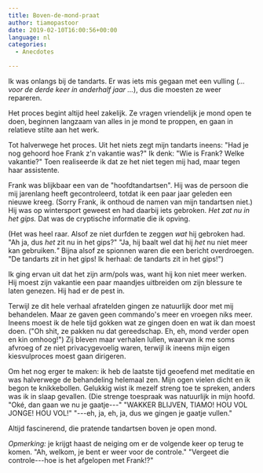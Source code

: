 ```yaml
---
title: Boven-de-mond-praat
author: tiamopastoor
date: 2019-02-10T16:00:56+00:00
language: nl
categories:
  - Anecdotes

---
```

Ik was onlangs bij de tandarts. Er was iets mis gegaan met een vulling (_... voor de derde keer in anderhalf jaar ..._), dus die moesten ze weer repareren.

Het proces begint altijd heel zakelijk. Ze vragen vriendelijk je mond open te doen, beginnen langzaam van alles in je mond te proppen, en gaan in relatieve stilte aan het werk.

Tot halverwege het proces. Uit het niets zegt mijn tandarts ineens: "Had je nog gehoord hoe Frank z'n vakantie was?" Ik denk: "Wie is Frank? Welke vakantie?" Toen realiseerde ik dat ze het niet tegen mij had, maar tegen haar assistente.

Frank was blijkbaar een van de "hoofdtandartsen". Hij was de persoon die mij jarenlang heeft gecontroleerd, totdat ik een paar jaar geleden een nieuwe kreeg. (Sorry Frank, ik onthoud de namen van mijn tandartsen niet.) Hij was op wintersport geweest en had daarbij iets gebroken. _Het zat nu in het gips._ Dat was de cryptische informatie die ik opving.

(Het was heel raar. Alsof ze niet durfden te zeggen _wat_ hij gebroken had. "Ah ja, dus _het_ zit nu in het gips?" "Ja, hij baalt wel dat hij _het_ nu niet meer kan gebruiken._"_ Bijna alsof ze spionnen waren die een bericht overdroegen. "De tandarts zit in het gips! Ik herhaal: de tandarts zit in het gips!")


Ik ging ervan uit dat het zijn arm/pols was, want hij kon niet meer werken. Hij moest zijn vakantie een paar maandjes uitbreiden om zijn blessure te laten genezen. Hij had er de pest in.

Terwijl ze dit hele verhaal afratelden gingen ze natuurlijk door met mij behandelen. Maar ze gaven geen commando's meer en vroegen niks meer. Ineens moest ik de hele tijd gokken wat ze gingen doen en wat ik dan moest doen. ("Oh shit, ze pakken nu dat gereedschap. Eh, eh, mond verder open en kin omhoog!") Zij bleven maar verhalen lullen, waarvan ik me soms afvroeg of ze niet privacygevoelig waren, terwijl ik ineens mijn eigen kiesvulproces moest gaan dirigeren.

Om het nog erger te maken: ik heb de laatste tijd geoefend met meditatie en was halverwege de behandeling helemaal zen. Mijn ogen vielen dicht en ik begon te knikkebollen. Gelukkig wist ik mezelf streng toe te spreken, anders was ik in slaap gevallen. (Die strenge toespraak was natuurlijk in mijn hoofd. "Oké, dan gaan we nu je gaatje---" "WAKKER BLIJVEN, TIAMO! HOU VOL JONGE! HOU VOL!" "---eh, ja, eh, ja, dus we gingen je gaatje vullen."

Altijd fascinerend, die pratende tandartsen boven je open mond.

_Opmerking:_ je krijgt haast de neiging om er de volgende keer op terug te komen. "Ah, welkom, je bent er weer voor de controle." "Vergeet die controle---hoe is het afgelopen met Frank!?"